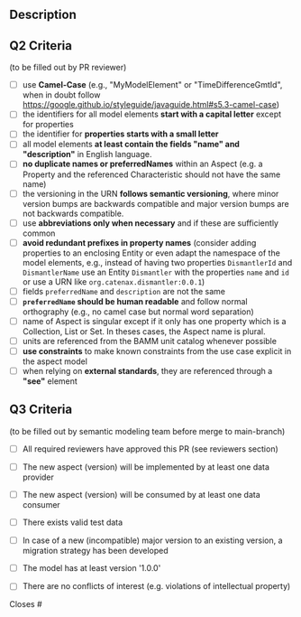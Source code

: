 ## Description
<!-- Please provide a short description about what this PR changes -->


<!-- The Q2 and Q3 criteria are intended for merges to the main-branch. During the model development, for instance when merging to a feature branch, you may decide to not fill out the checklists. However, we recommend to follow the Q2 checklist during the development. The Q3 checklist becomes relevant for merges to the main-branch which implicitly is a release of the model. -->
## Q2 Criteria
(to be filled out by PR reviewer)
- [ ] use **Camel-Case** (e.g., "MyModelElement" or "TimeDifferenceGmtId", when in doubt follow https://google.github.io/styleguide/javaguide.html#s5.3-camel-case)
- [ ] the identifiers for all model elements **start with a capital letter** except for properties
- [ ] the identifier for **properties starts with a small letter**
- [ ] all model elements **at least contain the fields "name" and "description"** in English language. 
- [ ] **no duplicate names or preferredNames** within an Aspect (e.g. a Property and the referenced Characteristic should not have the same name)
- [ ] the versioning in the URN **follows semantic versioning**, where minor version bumps are backwards compatible and major version bumps are not backwards compatible. 
- [ ] use **abbreviations only when necessary** and if these are sufficiently common
- [ ] **avoid redundant prefixes in property names** (consider adding properties to an enclosing Entity or even adapt the namespace of the model elements, e.g., instead of having two properties `DismantlerId` and `DismantlerName` use an Entity `Dismantler` with the properties `name` and `id` or use a URN like `org.catenax.dismantler:0.0.1`)
- [ ] fields `preferredName` and `description` are not the same
- [ ] **`preferredName` should be human readable** and follow normal orthography (e.g., no camel case but normal word separation)
- [ ] name of Aspect is singular except if it only has one property which is a Collection, List or Set. In theses cases, the Aspect name is plural.
- [ ] units are referenced from the BAMM unit catalog whenever possible
- [ ] **use constraints** to make known constraints from the use case explicit in the aspect model 
- [ ] when relying on **external standards**, they are referenced through a **"see"** element

## Q3 Criteria
(to be filled out by semantic modeling team before merge to main-branch)
- [ ] All required reviewers have approved this PR (see reviewers section)
- [ ] The new aspect (version) will be implemented by at least one data provider
- [ ] The new aspect (version) will be consumed by at least one data consumer
- [ ] There exists valid test data
- [ ] In case of a new (incompatible) major version to an existing version, a migration strategy has been developed
- [ ] The model has at least version '1.0.0'
- [ ] There are no conflicts of interest (e.g. violations of intellectual property)


<!-- Please reference an issue that was initially created to introduce the new aspect model -->
Closes #